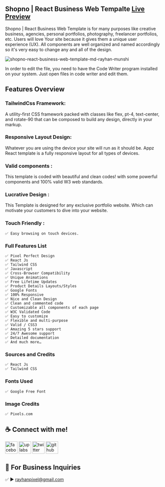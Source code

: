 ## Shopno | React Business Web Tempalte <a href="https://shopno-react-business-template.netlify.app/" target="_blank">Live Preview</a>

<p>Shopno | React Business Web Template is for many purposes like creative business, agencies, personal portfolios, photography, freelancer portfolios, etc. Users will love Your site because it gives them a unique user experience (UX). All components are well organized and named accordingly so it's very easy to change any and all of the design.</p>

![shopno-react-business-web-template-md-rayhan-munshi](https://github.com/amirayhan/shopno-business-agency/assets/36824604/55132d65-d2d2-415d-bbe3-0a02d4f5b4c0)

<p>In order to edit the file, you need to have the Code Writer program installed on your system. Just open files in code writer and edit them.</p>

## Features Overview

### TailwindCss Framework:
<p>A utility-first CSS framework packed with classes like flex, pt-4, text-center, and rotate-90 that can be composed to build any design, directly in your markup. </p>
    
### Responsive Layout Design:
<p> Whatever you are using the device your site will run as it should be. Appz React template is a fully responsive layout for all types of devices.</p>
    
### Valid components :
<p>This template is coded with beautiful and clean codes! with some powerful components and 100% valid W3 web standards.</p>
    
### Lucrative Design :
<p>This Template is designed for any exclusive portfolio website. Which can motivate your customers to dive into your website.</p>
    
    
### Touch Friendly :
    ✅ Easy browsing on touch devices.

### Full Features List

    ✅ Pixel Perfect Design
    ✅ React Js
    ✅ Tailwind CSS
    ✅ Javascript
    ✅ Cross-Browser Compatibility
    ✅ Unique Animations
    ✅ Free Lifetime Updates
    ✅ Product Details Layouts/Styles
    ✅ Google Fonts
    ✅ 100% Responsive
    ✅ Nice and Clean Design
    ✅ Clean and commented code
    ✅ Customizable all components of each page
    ✅ W3C Validated Code
    ✅ Easy to customize
    ✅ Flexible and multi-purpose
    ✅ Valid / CSS3
    ✅ Amazing 5 stars support
    ✅ 24/7 Awesome support
    ✅ Detailed documentation
    ✅ And much more…

### Sources and Credits
    ✅ React Js
    ✅ Tailwind CSS

### Fonts Used
    ✅ Google Free Font

### Image Credits
    ✅ Pixels.com


## ☕ Connect with me!
[<img src='https://camo.githubusercontent.com/2d1ffa69dd491ebeca01b2098cf8233dd09950ff5895abccd5b455ca442abc59/68747470733a2f2f696d672e736869656c64732e696f2f62616467652f46616365626f6f6b2d3138373746323f7374796c653d666f722d7468652d6261646765266c6f676f3d66616365626f6f6b266c6f676f436f6c6f723d7768697465' alt='facebook' height='40'>](https://www.facebook.com/rayhanpixel/)  [<img src='https://i.ibb.co/yFxY48P/Untitled-1.jpg' alt='uplabs' height='40'>](https://www.uplabs.com/cyber_art)  [<img src='https://camo.githubusercontent.com/5d03c86f6a75f7cbe80d135d9162fbf6dc46a31253cf30a8e9bb8279b4d574d3/68747470733a2f2f696d672e736869656c64732e696f2f62616467652f547769747465722d3144413146323f7374796c653d666f722d7468652d6261646765266c6f676f3d74776974746572266c6f676f436f6c6f723d7768697465' alt='twitter' height='40'>](https://twitter.com/rayhan_munshi/)  [<img src='https://camo.githubusercontent.com/bd2bd127c104ba5c98bb12c70801b075aee1f040009089510f69554300e7ff41/68747470733a2f2f696d672e736869656c64732e696f2f62616467652f4769742d4630353033323f7374796c653d666f722d7468652d6261646765266c6f676f3d676974266c6f676f436f6c6f723d7768697465' alt='github' height='40'>](https://github.com/amirayhan/)


## 📧 For Business Inquiries 
✅  ► rayhanpixel@gmail.com
